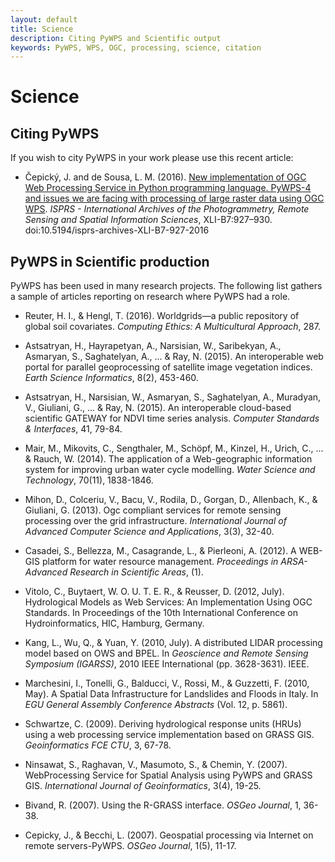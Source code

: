 ```yaml
---
layout: default
title: Science
description: Citing PyWPS and Scientific output
keywords: PyWPS, WPS, OGC, processing, science, citation
---
```


# Science

## Citing PyWPS

If you wish to city PyWPS in your work please use this recent article:

- Čepický, J. and de Sousa, L. M. (2016). [New implementation of OGC Web Processing 
Service in Python programming language. PyWPS-4 and issues we are facing with 
processing of large raster data using OGC WPS](http://www.int-arch-photogramm-remote-sens-spatial-inf-sci.net/XLI-B7/927/2016/). 
*ISPRS - International Archives of the Photogrammetry, Remote Sensing and Spatial Information Sciences*,
XLI-B7:927–930. doi:10.5194/isprs-archives-XLI-B7-927-2016

## PyWPS in Scientific production

PyWPS has been used in many research projects. The following list gathers a 
sample of articles reporting on research where PyWPS had a role.

- Reuter, H. I., & Hengl, T. (2016). Worldgrids—a public repository of global 
soil covariates. *Computing Ethics: A Multicultural Approach*, 287.

- Astsatryan, H., Hayrapetyan, A., Narsisian, W., Saribekyan, A., Asmaryan, S., 
Saghatelyan, A., ... & Ray, N. (2015). An interoperable web portal for parallel 
geoprocessing of satellite image vegetation indices. *Earth Science Informatics*, 
8(2), 453-460.

- Astsatryan, H., Narsisian, W., Asmaryan, S., Saghatelyan, A., Muradyan, V., 
Giuliani, G., ... & Ray, N. (2015). An interoperable cloud-based scientific 
GATEWAY for NDVI time series analysis. *Computer Standards & Interfaces*, 41, 
79-84.

- Mair, M., Mikovits, C., Sengthaler, M., Schöpf, M., Kinzel, H., Urich, C., ... 
& Rauch, W. (2014). The application of a Web-geographic information system for 
improving urban water cycle modelling. *Water Science and Technology*, 70(11), 
1838-1846.

- Mihon, D., Colceriu, V., Bacu, V., Rodila, D., Gorgan, D., Allenbach, K., & 
Giuliani, G. (2013). Ogc compliant services for remote sensing processing over 
the grid infrastructure. *International Journal of Advanced Computer Science 
and Applications*, 3(3), 32-40.

- Casadei, S., Bellezza, M., Casagrande, L., & Pierleoni, A. (2012). A WEB-GIS 
platform for water resource management. *Proceedings in ARSA-Advanced Research 
in Scientific Areas*, (1).

- Vitolo, C., Buytaert, W. O. U. T. E. R., & Reusser, D. (2012, July). 
Hydrological Models as Web Services: An Implementation Using OGC Standards. In 
Proceedings of the 10th International Conference on Hydroinformatics, HIC, 
Hamburg, Germany.

- Kang, L., Wu, Q., & Yuan, Y. (2010, July). A distributed LIDAR processing model 
based on OWS and BPEL. In *Geoscience and Remote Sensing Symposium (IGARSS)*, 
2010 IEEE International (pp. 3628-3631). IEEE.

- Marchesini, I., Tonelli, G., Balducci, V., Rossi, M., & Guzzetti, F. (2010, May). 
A Spatial Data Infrastructure for Landslides and Floods in Italy. In *EGU 
General Assembly Conference Abstracts* (Vol. 12, p. 5861).

- Schwartze, C. (2009). Deriving hydrological response units (HRUs) using a web 
processing service implementation based on GRASS GIS. *Geoinformatics FCE CTU*, 
3, 67-78.

- Ninsawat, S., Raghavan, V., Masumoto, S., & Chemin, Y. (2007). WebProcessing 
Service for Spatial Analysis using PyWPS and GRASS GIS. *International Journal 
of Geoinformatics*, 3(4), 19-25.

- Bivand, R. (2007). Using the R-GRASS interface. *OSGeo Journal*, 1, 36-38.

- Cepicky, J., & Becchi, L. (2007). Geospatial processing via Internet on remote 
servers-PyWPS. *OSGeo Journal*, 1(5), 11-17.

